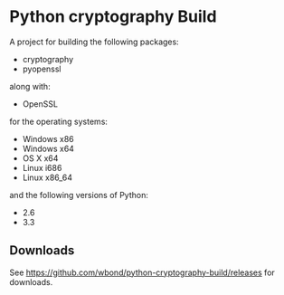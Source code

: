 # Python cryptography Build

A project for building the following packages:

 - cryptography
 - pyopenssl

along with:

 - OpenSSL

for the operating systems:

 - Windows x86
 - Windows x64
 - OS X x64
 - Linux i686
 - Linux x86_64

and the following versions of Python:

 - 2.6
 - 3.3

## Downloads

See https://github.com/wbond/python-cryptography-build/releases for downloads.